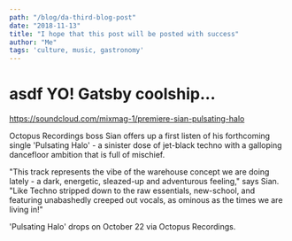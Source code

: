 ```yaml
---
path: "/blog/da-third-blog-post"
date: "2018-11-13"
title: "I hope that this post will be posted with success"
author: "Me"
tags: 'culture, music, gastronomy'
---
```

# asdf YO! Gatsby coolship...

https://soundcloud.com/mixmag-1/premiere-sian-pulsating-halo

Octopus Recordings boss Sian offers up a first listen of his forthcoming single 'Pulsating Halo' - a sinister dose of jet-black techno with a galloping dancefloor ambition that is full of mischief.

"This track represents the vibe of the warehouse concept we are doing lately - a dark, energetic, sleazed-up and adventurous feeling," says Sian. "Like Techno stripped down to the raw essentials, new-school, and featuring unabashedly creeped out vocals, as ominous as the times we are living in!"

'Pulsating Halo' drops on October 22 via Octopus Recordings.
